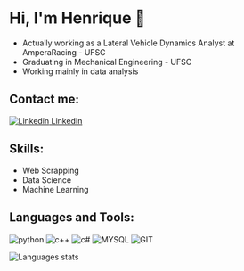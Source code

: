# Hi, I'm Henrique 👋

- Actually working as a Lateral Vehicle Dynamics Analyst at AmperaRacing - UFSC
- Graduating in Mechanical Engineering - UFSC
- Working mainly in data analysis

## Contact me:
[![Linkedin](https://i.stack.imgur.com/gVE0j.png) LinkedIn](https://www.linkedin.com/in/henrique-salles-0b1944269/)
&nbsp;

## Skills:
- Web Scrapping
- Data Science
- Machine Learning

## Languages and Tools:
<div style="display: inline_block">
    <img align="center" alt="python", src="https://img.shields.io/badge/Python-14354C?style=for-the-badge&logo=python&logoColor=white">
    <img align="center" alt="c++", src="https://img.shields.io/badge/C%2B%2B-00599C?style=for-the-badge&logo=c%2B%2B&logoColor=white">
    <img align="center" alt="c#", src="https://img.shields.io/badge/C%23-239120?style=for-the-badge&logo=c-sharp&logoColor=white">
    <img align="center" alt="MYSQL", src="https://img.shields.io/badge/MySQL-005C84?style=for-the-badge&logo=mysql&logoColor=white">
    <img align="center" alt="GIT", src="https://img.shields.io/badge/GIT-E44C30?style=for-the-badge&logo=git&logoColor=white">
</div>
<p></p>
<img alt="Languages stats", src="https://github-readme-stats.vercel.app/api/top-langs/?username=henrisalles&layout=compact&theme=dark">
